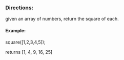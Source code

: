 ### Directions:

given an array of numbers, return the square of each.

#### Example:

square([1,2,3,4,5]); 

returns [1, 4, 9, 16, 25]